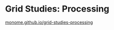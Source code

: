 # Grid Studies: Processing

[monome.github.io/grid-studies-processing](http://monome.github.io/grid-studies-processing)


